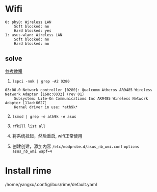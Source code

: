 # Wifi

```
0: phy0: Wireless LAN
	Soft blocked: no
	Hard blocked: yes
1: asus-wlan: Wireless LAN
	Soft blocked: no
	Hard blocked: no
```

## solve
[参考教程](https://www.bbsmax.com/A/Gkz109ZZdR)
1. `lspci -nnk | grep -A2 0280`

```
03:00.0 Network controller [0280]: Qualcomm Atheros AR9485 Wireless Network Adapter [168c:0032] (rev 01)
	Subsystem: Lite-On Communications Inc AR9485 Wireless Network Adapter [11ad:6627]
	Kernel driver in use: *ath9k*
```

2. `lsmod | grep -e ath9k -e asus`
3. `rfkill list all`
4. 将系统挂起，然后重启, wifi正常使用


5. 创建创建，添加内容
`/etc/modprobe.d/asus_nb_wmi.conf`
`options asus_nb_wmi wapf=4`

# Install rime
/home/yangxu/.config/ibus/rime/default.yaml
